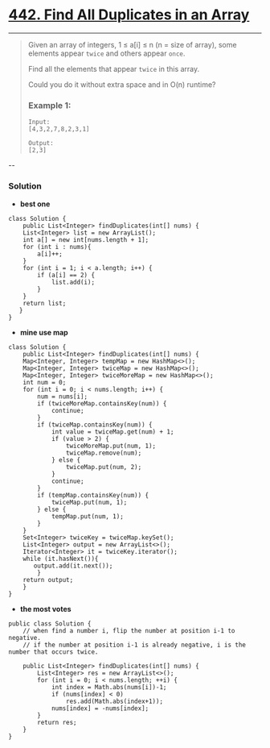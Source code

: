 # [442. Find All Duplicates in an Array](https://leetcode.com/problems/find-all-duplicates-in-an-array/description/)
---

> Given an array of integers, 1 ≤ a[i] ≤ n (n = size of array), some elements appear `twice` and others appear `once`.
>
> Find all the elements that appear `twice` in this array.
>
> Could you do it without extra space and in O(n) runtime?
>
> ### Example 1:
> ```
> Input:
> [4,3,2,7,8,2,3,1]
>
> Output:
> [2,3]
> ```

--

### Solution
* **best one**
```
class Solution {
    public List<Integer> findDuplicates(int[] nums) {
	List<Integer> list = new ArrayList();
	int a[] = new int[nums.length + 1];
	for (int i : nums){
	    a[i]++;
	}
	for (int i = 1; i < a.length; i++) {
	    if (a[i] == 2) {
	        list.add(i);
	    }
	}
	return list;
   }
}
```

* **mine  use map**
		
```
class Solution {
    public List<Integer> findDuplicates(int[] nums) {
	Map<Integer, Integer> tempMap = new HashMap<>();
	Map<Integer, Integer> twiceMap = new HashMap<>();
	Map<Integer, Integer> twiceMoreMap = new HashMap<>();
	int num = 0;
	for (int i = 0; i < nums.length; i++) {
		num = nums[i];
		if (twiceMoreMap.containsKey(num)) {
			continue;
		}
		if (twiceMap.containsKey(num)) {
			int value = twiceMap.get(num) + 1;
			if (value > 2) {
				twiceMoreMap.put(num, 1);
				twiceMap.remove(num);
			} else {
				twiceMap.put(num, 2);
			}
			continue;
		}
		if (tempMap.containsKey(num)) {
			twiceMap.put(num, 1);
		} else {
			tempMap.put(num, 1);
		}
	}
	Set<Integer> twiceKey = twiceMap.keySet();
	List<Integer> output = new ArrayList<>();
	Iterator<Integer> it = twiceKey.iterator();
	while (it.hasNext()){
	   output.add(it.next());     
        }
	return output;
    }
}
```

* **the most votes**
```
public class Solution {
    // when find a number i, flip the number at position i-1 to negative. 
    // if the number at position i-1 is already negative, i is the number that occurs twice.
    
    public List<Integer> findDuplicates(int[] nums) {
        List<Integer> res = new ArrayList<>();
        for (int i = 0; i < nums.length; ++i) {
            int index = Math.abs(nums[i])-1;
            if (nums[index] < 0)
                res.add(Math.abs(index+1));
            nums[index] = -nums[index];
        }
        return res;
    }
}
```


